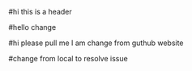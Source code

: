 #hi this is a header 

#hello change

#hi please pull me I am change from guthub website

#change from local to resolve issue